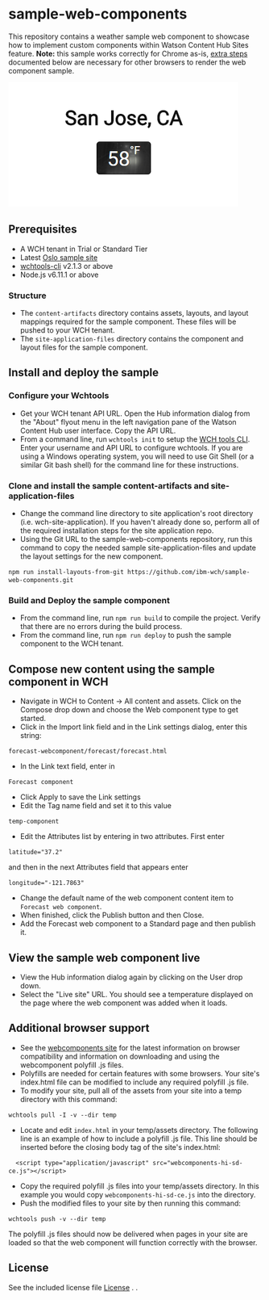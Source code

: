 # sample-web-components

This repository contains a weather sample web component to showcase how to implement custom components within Watson Content Hub Sites feature. **Note:** this sample works correctly for Chrome as-is, [extra steps](#additional-browser-support) documented below are necessary for other browsers to render the web component sample.

![Screenshot](sample%20forecast%20web%20component.png)

## Prerequisites

* A WCH tenant in Trial or Standard Tier 
* Latest [Oslo sample site](https://github.com/ibm-wch/wch-site-application)
* [wchtools-cli](https://github.com/ibm-wch/wchtools-cli) v2.1.3 or above
* Node.js v6.11.1 or above

### Structure

* The `content-artifacts` directory contains assets, layouts, and layout mappings required for the sample component. These files will be pushed to your WCH tenant.
* The `site-application-files` directory contains the component and layout files for the sample component.
  
## Install and deploy the sample

### Configure your Wchtools 
* Get your WCH tenant API URL. Open the Hub information dialog from the "About" flyout menu in the left navigation pane of the Watson Content Hub user interface. Copy the API URL.
* From a command line, run `wchtools init` to setup the [WCH tools CLI](https://github.com/ibm-wch/wchtools-cli#getting-started). Enter your username and API URL to configure wchtools. If you are using a Windows operating system, you will need to use Git Shell (or a similar Git bash shell) for the command line for these instructions.

### Clone and install the sample content-artifacts and site-application-files
* Change the command line directory to site application's root directory (i.e. wch-site-application). If you haven't already done so, perform all of the required installation steps for the site application repo. 
* Using the Git URL to the sample-web-components repository, run this command to copy the needed sample site-application-files and update the layout settings for the new component.
```
npm run install-layouts-from-git https://github.com/ibm-wch/sample-web-components.git
```

### Build and Deploy the sample component

* From the command line, run `npm run build` to compile the project. Verify that there are no errors during the build process.
* From the command line, run `npm run deploy` to push the sample component to the WCH tenant.

## Compose new content using the sample component in WCH

* Navigate in WCH to Content -> All content and assets. Click on the Compose drop down and choose the Web component type to get started.
* Click in the Import link field and in the Link settings dialog, enter this string:
```
forecast-webcomponent/forecast/forecast.html
```
* In the Link text field, enter in
```
Forecast component
```
* Click Apply to save the Link settings
* Edit the Tag name field and set it to this value
```
temp-component
```
* Edit the Attributes list by entering in two attributes. First enter
```
latitude="37.2"
```
and then in the next Attributes field that appears enter
```
longitude="-121.7863"
```
* Change the default name of the web component content item to `Forecast web component`.
* When finished, click the Publish button and then Close.
* Add the Forecast web component to a Standard page and then publish it.

## View the sample web component live
* View the Hub information dialog again by clicking on the User drop down.
* Select the "Live site" URL. You should see a temperature displayed on the page where the web component was added when it loads.

## Additional browser support
* See the [webcomponents site](https://www.webcomponents.org/) for the latest information on browser compatibility and information on downloading and using the webcomponent polyfill .js files.
* Polyfills are needed for certain features with some browsers. Your site's index.html file can be modified to include any required polyfill .js file.
* To modify your site, pull all of the assets from your site into a temp directory with this command:
```
wchtools pull -I -v --dir temp
```
* Locate and edit `index.html` in your temp/assets directory. The following line is an example of how to include a polyfill .js file. This line should be inserted before the closing body tag of the site's index.html:
```
  <script type="application/javascript" src="webcomponents-hi-sd-ce.js"></script>
```
* Copy the required polyfill .js files into your temp/assets directory. In this example you would copy `webcomponents-hi-sd-ce.js` into the directory.
* Push the modified files to your site by then running this command:
```
wchtools push -v --dir temp
```
The polyfill .js files should now be delivered when pages in your site are loaded so that the web component will function correctly with the browser.



## License
See the included license file [License](license.txt) .
.

